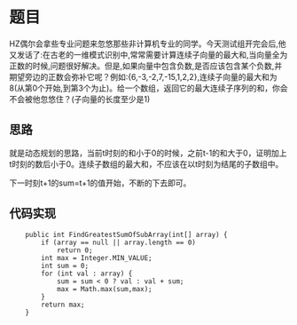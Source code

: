 # 题目

HZ偶尔会拿些专业问题来忽悠那些非计算机专业的同学。今天测试组开完会后,他又发话了:在古老的一维模式识别中,常常需要计算连续子向量的最大和,当向量全为正数的时候,问题很好解决。但是,如果向量中包含负数,是否应该包含某个负数,并期望旁边的正数会弥补它呢？例如:{6,-3,-2,7,-15,1,2,2},连续子向量的最大和为8(从第0个开始,到第3个为止)。给一个数组，返回它的最大连续子序列的和，你会不会被他忽悠住？(子向量的长度至少是1)

## 思路

就是动态规划的思路，当前t时刻的和小于0的时候，之前t-1的和大于0，证明加上t时刻的数后小于0。连续子数组的最大和，不应该在以t时刻为结尾的子数组中。

下一时刻t+1的sum=t+1的值开始，不断的下去即可。

## 代码实现


```
    public int FindGreatestSumOfSubArray(int[] array) {
        if (array == null || array.length == 0)
            return 0;
        int max = Integer.MIN_VALUE;
        int sum = 0;
        for (int val : array) {
            sum = sum < 0 ? val : val + sum;
            max = Math.max(sum,max);
        }
        return max;
    }
```
